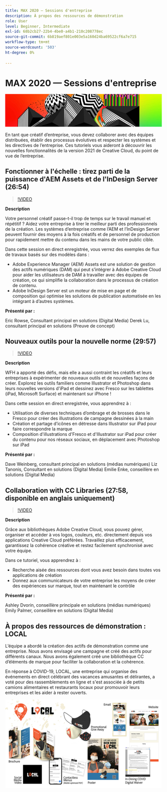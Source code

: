 ```yaml
---
title: MAX 2020 — Sessions d'entreprise
description: À propos des ressources de démonstration
role: User
level: Beginner, Intermediate
exl-id: 68b2cb27-22b4-4be0-a4b1-210c208778ec
source-git-commit: 6b819aef801e003e5a160d24ba69522cf6a7e715
workflow-type: tm+mt
source-wordcount: '503'
ht-degree: 0%

---
```


# MAX 2020 — Sessions d&#39;entreprise

![Image Héros Max 2020](../assets/MAX2020.jpg)

En tant que créatif d’entreprise, vous devez collaborer avec des équipes distribuées, établir des processus évolutives et respecter les systèmes et les directives de l’entreprise. Ces tutoriels vous aideront à découvrir les nouvelles fonctionnalités de la version 2021 de Creative Cloud, du point de vue de l’entreprise.

## Fonctionner à l&#39;échelle : tirez parti de la puissance d&#39;AEM Assets et de l&#39;InDesign Server (26:54)

>[!VIDEO](https://video.tv.adobe.com/v/327112?hidetitle=true)

**Description**

Votre personnel créatif passe-t-il trop de temps sur le travail manuel et répétitif ? Aidez votre entreprise à tirer le meilleur parti des professionnels de la création. Les systèmes d’entreprise comme l’AEM et l’InDesign Server peuvent fournir des moyens à la fois créatifs et de personnel de production pour rapidement mettre du contenu dans les mains de votre public cible.

Dans cette session en direct enregistrée, vous verrez des exemples de flux de travaux basés sur des modèles dans :
* Adobe Experience Manager (AEM) Assets est une solution de gestion des actifs numériques (DAM) qui peut s’intégrer à Adobe Creative Cloud pour aider les utilisateurs de DAM à travailler avec des équipes de création, ce qui simplifie la collaboration dans le processus de création de contenu.
* Adobe InDesign Server est un moteur de mise en page et de composition qui optimise les solutions de publication automatisée en les intégrant à d’autres systèmes.

**Présenté par :**

Eric Rowse, Consultant principal en solutions (Digital Media)
Derek Lu, consultant principal en solutions (Preuve de concept)

## Nouveaux outils pour la nouvelle norme (29:57)

>[!VIDEO](https://video.tv.adobe.com/v/328232?hidetitle=true)

**Description**

WFH a apporté des défis, mais elle a aussi contraint les créatifs et leurs entreprises à expérimenter de nouveaux outils et de nouvelles façons de créer. Explorez les outils familiers comme Illustrator et Photoshop dans leurs nouvelles versions d&#39;iPad et dessinez avec Fresco sur les tablettes (iPad, Microsoft Surface) et maintenant sur iPhone !

Dans cette session en direct enregistrée, vous apprendrez à :
* Utilisation de diverses techniques d’ombrage et de brosses dans le Fresco pour créer des illustrations de campagne dessinées à la main
* Création et partage d’icônes en détresse dans Illustrator sur iPad pour faire correspondre la marque
* Composition d&#39;illustrations d&#39;Fresco et d&#39;Illustrator sur iPad pour créer du contenu pour nos réseaux sociaux, en déplacement avec Photoshop sur iPad

**Présenté par :**

Dave Weinberg, consultant principal en solutions (médias numériques)
Liz Tanonis, Consultant en solutions (Digital Media)
Emilie Enke, conseillère en solutions (Digital Media)

## Collaboration with CC Libraries (27:58, disponible en anglais uniquement)

>[!VIDEO](https://video.tv.adobe.com/v/328199?hidetitle=true)

**Description**

Grâce aux bibliothèques Adobe Creative Cloud, vous pouvez gérer, organiser et accéder à vos logos, couleurs, etc. directement depuis vos applications Creative Cloud préférées. Travaillez plus efficacement, garantissez la cohérence créative et restez facilement synchronisé avec votre équipe.

Dans ce tutoriel, vous apprendrez à :
* Recherche aisée des ressources dont vous avez besoin dans toutes vos applications de création
* Donnez aux communicateurs de votre entreprise les moyens de créer des expériences sur marque, tout en maintenant le contrôle

**Présenté par :**

Ashley Dvorin, conseillère principale en solutions (médias numériques)
Emily Palmer, conseillère en solutions (Digital Media)

## À propos des ressources de démonstration : LOCAL

L’équipe a abordé la création des actifs de démonstration comme une entreprise. Nous avons envisagé une campagne et créé des actifs pour différents canaux. Nous avons également créé une bibliothèque CC d’éléments de marque pour faciliter la collaboration et la cohérence.

En réponse à COVID-19, LOCAL, une entreprise qui organise des événements en direct célébrant des vacances amusantes et délirantes, a voté pour des rassemblements en ligne et s&#39;est associée à de petits camions alimentaires et restaurants locaux pour promouvoir leurs entreprises et les aider à rester ouverts.

![Ressources de démonstration LOCAL](../assets/demo_local_assets-WIP-v1.jpg)
